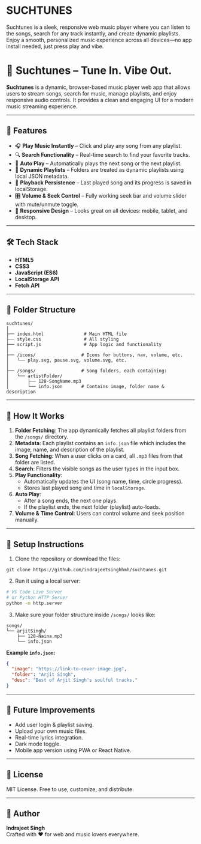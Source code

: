 # SUCHTUNES
Suchtunes is a sleek, responsive web music player where you can listen to the songs, search for any track instantly, and create dynamic playlists. Enjoy a smooth, personalized music experience across all devices—no app install needed, just press play and vibe.


# 🎵 Suchtunes – Tune In. Vibe Out.

**Suchtunes** is a dynamic, browser-based music player web app that allows users to stream songs, search for music, manage playlists, and enjoy responsive audio controls. It provides a clean and engaging UI for a modern music streaming experience.

---

## 🚀 Features

- 🎧 **Play Music Instantly** – Click and play any song from any playlist.
- 🔍 **Search Functionality** – Real-time search to find your favorite tracks.
- 🔁 **Auto Play** – Automatically plays the next song or the next playlist.
- 📁 **Dynamic Playlists** – Folders are treated as dynamic playlists using local JSON metadata.
- 💾 **Playback Persistence** – Last played song and its progress is saved in localStorage.
- 🎛️ **Volume & Seek Control** – Fully working seek bar and volume slider with mute/unmute toggle.
- 📱 **Responsive Design** – Looks great on all devices: mobile, tablet, and desktop.

---

## 🛠 Tech Stack

- **HTML5**
- **CSS3**
- **JavaScript (ES6)**
- **LocalStorage API**
- **Fetch API**

---

## 📁 Folder Structure

```
suchtunes/
│
├── index.html               # Main HTML file
├── style.css                # All styling
├── script.js                # App logic and functionality
│
├── /icons/                 # Icons for buttons, nav, volume, etc.
│   └── play.svg, pause.svg, volume.svg, etc.
│
├── /songs/                 # Song folders, each containing:
│   └── artistFolder/
│       ├── 128-SongName.mp3
│       └── info.json       # Contains image, folder name & description
```

---

## 🧠 How It Works

1. **Folder Fetching**: The app dynamically fetches all playlist folders from the `/songs/` directory.
2. **Metadata**: Each playlist contains an `info.json` file which includes the image, name, and description of the playlist.
3. **Song Fetching**: When a user clicks on a card, all `.mp3` files from that folder are listed.
4. **Search**: Filters the visible songs as the user types in the input box.
5. **Play Functionality**:
   - Automatically updates the UI (song name, time, circle progress).
   - Stores last played song and time in `localStorage`.
6. **Auto Play**:
   - After a song ends, the next one plays.
   - If the playlist ends, the next folder (playlist) auto-loads.
7. **Volume & Time Control**: Users can control volume and seek position manually.

---

## 🧪 Setup Instructions

1. Clone the repository or download the files:

```
git clone https://github.com/indrajeetsinghhmh/suchtunes.git
```

2. Run it using a local server:

```bash
# VS Code Live Server
# or Python HTTP Server
python -m http.server
```

3. Make sure your folder structure inside `/songs/` looks like:

```
songs/
└── arjitSingh/
    ├── 128-Naina.mp3
    └── info.json
```

**Example `info.json`:**

```json
{
  "image": "https://link-to-cover-image.jpg",
  "folder": "Arjit Singh",
  "desc": "Best of Arjit Singh's soulful tracks."
}
```

---

## 🔮 Future Improvements

- Add user login & playlist saving.
- Upload your own music files.
- Real-time lyrics integration.
- Dark mode toggle.
- Mobile app version using PWA or React Native.

---

## 📜 License

MIT License. Free to use, customize, and distribute.

---

## 🙌 Author

**Indrajeet Singh**  
Crafted with ❤️ for web and music lovers everywhere.
